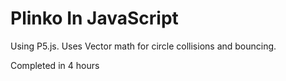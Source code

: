 # Plinko In JavaScript

Using P5.js. Uses Vector math for circle collisions and bouncing. 

Completed in 4 hours
